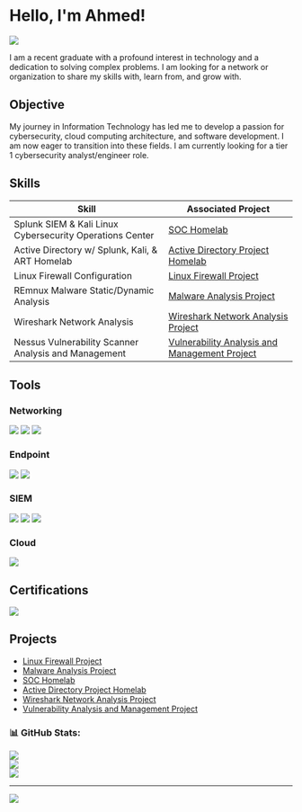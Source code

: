 # Hello, I'm Ahmed!
<a href="https://linkedin.com/in/ahuruse"><img src="https://img.shields.io/badge/-LinkedIn-0072b1?&style=for-the-badge&logo=linkedin&logoColor=white" /></a>


I am a recent graduate with a profound interest in technology and a dedication to solving complex problems. I am looking for a network or organization to share my skills with, learn from, and grow with.

## Objective

My journey in Information Technology has led me to develop a passion for cybersecurity, cloud computing architecture, and software development. I am now eager to transition into these fields. I am currently looking for a tier 1 cybersecurity analyst/engineer role.

## Skills

| Skill                                         | Associated Project         |
|-----------------------------------------------|----------------------------|
| Splunk SIEM & Kali Linux Cybersecurity Operations Center         |<a href="https://github.com/AhmedHuruse/CybersecurityOperationsCenter-Homelab"> SOC Homelab</a>|
| Active Directory w/ Splunk, Kali, & ART Homelab | <a href="https://github.com/AhmedHuruse/ActiveDirectory-Kali-ART-Splunk">Active Directory Project Homelab</a>|
| Linux Firewall Configuration                  |  <a href="https://github.com/AhmedHuruse/LinuxIPTablesFirewallConfiguration">Linux Firewall Project</a>|
| REmnux Malware Static/Dynamic Analysis        | <a href="https://github.com/AhmedHuruse/REMnux-MalwareAnalysis">Malware Analysis Project</a>|
| Wireshark Network Analysis     | <a href="https://github.com/AhmedHuruse/NetworkAnalysisAndExfiltrationProject-Wireshark">Wireshark Network Analysis Project</a>|
| Nessus Vulnerability Scanner Analysis and Management                  | <a href="https://github.com/AhmedHuruse/NessusVulnerablitityManagmentAnalysis-">Vulnerability Analysis and Management Project</a>|


## Tools

### Networking
<div>
    <img src="https://img.shields.io/badge/-Wireshark-1679A7?&style=for-the-badge&logo=Wireshark&logoColor=white" />
    <img src="https://img.shields.io/badge/-Suricata-EF3B2D?&style=for-the-badge&logo=Suricata&logoColor=white" />
    <img src="https://img.shields.io/badge/-Zeek-777BB4?&style=for-the-badge&logo=Zeek&logoColor=white" />
</div>

### Endpoint
<div>
    <img src="https://img.shields.io/badge/-Microsoft_Defender_for_Endpoint-00A4EF?&style=for-the-badge&logo=Microsoft&logoColor=white" />
    <img src="https://img.shields.io/badge/-Velociraptor-4B275F?&style=for-the-badge&logo=Velociraptor&logoColor=white" />
</div>

### SIEM
<div>
    <img src="https://img.shields.io/badge/-Microsoft_Sentinel-0078D4?&style=for-the-badge&logo=Microsoft&logoColor=white" />
    <img src="https://img.shields.io/badge/-Splunk-000000?&style=for-the-badge&logo=Splunk&logoColor=white" />
    <img src="https://img.shields.io/badge/-Elastic-005571?&style=for-the-badge&logo=Elastic&logoColor=white" />
</div>

### Cloud
<div>
    <img src="https://img.shields.io/badge/-Amazon_AWS-232F3E?&style=for-the-badge&logo=Amazon-AWS&logoColor=white" />
<div>

## Certifications
<div>
<img src="https://img.shields.io/badge/-Security%2B-FF0000?&style=for-the-badge&logo=CompTIA&logoColor=white" />

</div>

## Projects
- <a href="https://github.com/AhmedHuruse/LinuxIPTablesFirewallConfiguration">Linux Firewall Project</a>
- <a href="https://github.com/AhmedHuruse/REMnux-MalwareAnalysis">Malware Analysis Project</a>
- <a href="https://github.com/AhmedHuruse/CybersecurityOperationsCenter-Homelab"> SOC Homelab</a>
- <a href="https://github.com/AhmedHuruse/ActiveDirectory-Kali-ART-Splunk">Active Directory Project Homelab</a>
-  <a href="https://github.com/AhmedHuruse/NetworkAnalysisAndExfiltrationProject-Wireshark">Wireshark Network Analysis Project</a>
-  <a href="https://github.com/AhmedHuruse/NessusVulnerablitityManagmentAnalysis-VMWare">Vulnerability Analysis and Management Project</a>

### 📊 GitHub Stats:
![](https://github-readme-stats.vercel.app/api?username=AhmedHuruse&theme=dark&hide_border=false&include_all_commits=false&count_private=false)<br/>
![](https://github-readme-streak-stats.herokuapp.com/?user=AhmedHuruse&theme=dark&hide_border=false)<br/>
![](https://github-readme-stats.vercel.app/api/top-langs/?username=AhmedHuruse&theme=dark&hide_border=false&include_all_commits=false&count_private=false&layout=compact)

---
[![](https://visitcount.itsvg.in/api?id=AhmedHuruse&icon=0&color=0)](https://visitcount.itsvg.in)

<!-- Proudly created with GPRM ( https://gprm.itsvg.in ) -->
